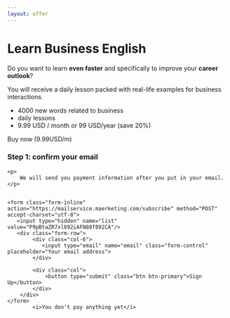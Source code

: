 ```yaml
---
layout: offer
---
```



# Learn Business English

Do you want to learn **even faster** and specifically to improve your **career outlook**?

You will receive a daily lesson packed with real-life examples for business interactions.

 - 4000 new words related to business
 - daily lessons
 - 9.99 USD / month or 99 USD/year (save 20%)  


<div class="card text-white bg-dark  bg-dark mb-3" style="max-width: 40rem;">
  <div class="card-header">Buy now (9.99USD/m)</div>
  <div class="card-body">
    <h3 class="card-title">Step 1: confirm your email</h3>
	
	<p>
		We will send you payment information after you put in your email.
	</p>
	

	<form class="form-inline" action="https://mailservice.maerketing.com/subscribe" method="POST" accept-charset="utf-8">
	   <input type="hidden" name="list" value="P9pBtaZR7xl892iAFN88f892CA"/>
 	   <div class="form-row">
		    <div class="col-6">
			   <input type="email" name="email" class="form-control" placeholder="Your email address">
			</div>
  
		    <div class="col">
				<button type="submit" class="btn btn-primary">Sign Up</button>
			</div>
		</div>
	</form>
			<i>You don't pay anything yet</i>

  </div>
</div>




